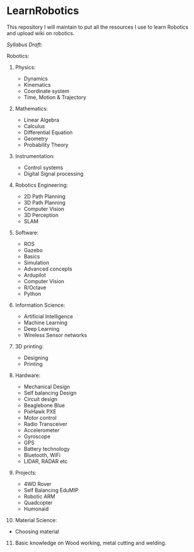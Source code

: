 # LearnRobotics
This repository I will maintain to put all the resources I use to learn Robotics and upload wiki on robotics.

*Syllabus Draft:*

Robotics: 
1. Physics: 
   * Dynamics 
   * Kinematics 
   * Coordinate system 
   * Time, Motion & Trajectory 
   
2. Mathematics: 
   * Linear Algebra 
   * Calculus 
   * Differential Equation 
   * Geometry 
   * Probability Theory
   
3. Instrumentation: 
   * Control systems
   * Digital Signal processing
   
4. Robotics Engineering:
   * 2D Path Planning
   * 3D Path Planning
   * Computer Vision
   * 3D Perception
   * SLAM
   
5. Software: 
   * ROS
   * Gazebo
   * Basics 
   * Simulation 
   * Advanced concepts 
   * Ardupilot 
   * Computer Vision 
   * R/Octave 
   * Python
   
6. Information Science:
   * Artificial Intelligence
   * Machine Learning
   * Deep Learning
   * Wireless Sensor networks
   
7. 3D printing: 
   * Designing 
   * Printing 
   
8. Hardware: 
   * Mechanical Design 
   * Self balancing Design 
   * Circuit design 
   * Beaglebone Blue 
   * PixHawk PXE 
   * Motor control 
   * Radio Transceiver 
   * Accelerometer 
   * Gyroscope
   * GPS 
   * Battery technology
   * Bluetooth, WiFi
   * LIDAR, RADAR etc

9. Projects: 
   * 4WD Rover 
   * Self Balancing EduMIP 
   * Robotic ARM 
   * Quadcopter
   * Humonaid
	 
10. Material Science: 
   * Choosing material 
	 
11. Basic knowledge on Wood working, metal cutting and welding.

